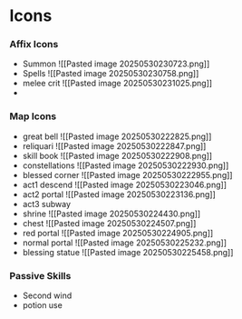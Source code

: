 
# Icons
### Affix Icons
- Summon ![[Pasted image 20250530230723.png]]
- Spells ![[Pasted image 20250530230758.png]]
- melee crit ![[Pasted image 20250530231025.png]]
- 
### Map Icons
- great bell ![[Pasted image 20250530222825.png]]
- reliquari ![[Pasted image 20250530222847.png]]
- skill book ![[Pasted image 20250530222908.png]]
- constellations ![[Pasted image 20250530222930.png]]
- blessed corner ![[Pasted image 20250530222955.png]]
- act1 descend ![[Pasted image 20250530223046.png]]
- act2 portal ![[Pasted image 20250530223136.png]]
- act3 subway
- shrine ![[Pasted image 20250530224430.png]]
- chest ![[Pasted image 20250530224507.png]]
- red portal ![[Pasted image 20250530224905.png]]
- normal portal ![[Pasted image 20250530225232.png]]
- blessing statue ![[Pasted image 20250530225458.png]]

### Passive Skills
- Second wind
- potion use